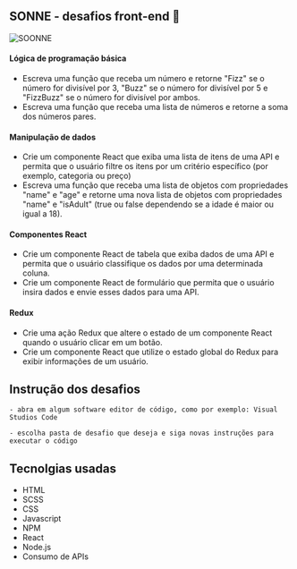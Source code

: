## SONNE - desafios front-end 🚀
![SOONNE](https://user-images.githubusercontent.com/80296330/232615153-40da56f3-3a57-42ef-a1e3-2e1b40d90973.png)

#### Lógica de programação básica
- Escreva uma função que receba um número e retorne "Fizz" se o número for divisível por 3, "Buzz" se o número for divisível por 5 e "FizzBuzz" se o número for divisível por ambos.
- Escreva uma função que receba uma lista de números e retorne a soma dos números pares.

#### Manipulação de dados
- Crie um componente React que exiba uma lista de itens de uma API e permita que o usuário filtre os itens por um critério específico (por exemplo, categoria ou preço)
- Escreva uma função que receba uma lista de objetos com propriedades "name" e "age" e retorne uma nova lista de objetos com propriedades "name" e "isAdult" (true ou false dependendo se a idade é maior ou igual a 18).

#### Componentes React
- Crie um componente React de tabela que exiba dados de uma API e permita que o usuário classifique os dados por uma determinada coluna.
- Crie um componente React de formulário que permita que o usuário insira dados e envie esses dados para uma API.

#### Redux
- Crie uma ação Redux que altere o estado de um componente React quando o usuário clicar em um botão.
- Crie um componente React que utilize o estado global do Redux para exibir informações de um usuário.

## Instrução dos desafios
```
- abra em algum software editor de código, como por exemplo: Visual Studios Code
```
```
- escolha pasta de desafio que deseja e siga novas instruções para executar o código
```


## Tecnolgias usadas
- HTML
- SCSS
- CSS
- Javascript
- NPM
- React
- Node.js
- Consumo de APIs
